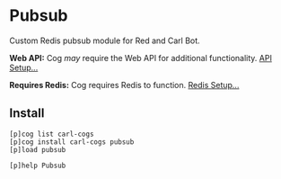 # Pubsub

Custom Redis pubsub module for Red and Carl Bot.

**Web API:** Cog _may_ require the Web API for additional functionality. [API Setup...](../README.md#web-api)

**Requires Redis:** Cog requires Redis to function. [Redis Setup...](../README.md#redis)

## Install

```text
[p]cog list carl-cogs
[p]cog install carl-cogs pubsub
[p]load pubsub

[p]help Pubsub
```